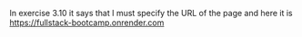 In exercise 3.10 it says that I must specify the URL of the page and here it is https://fullstack-bootcamp.onrender.com
